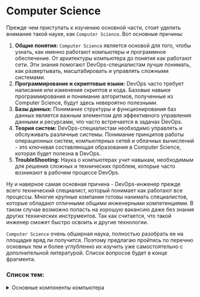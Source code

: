 # Computer Science

Прежде чем приступать к изучению основной части, стоит уделить внимание такой науке, как `Computer Science`. 
Вот основные причины:
1. **Общие понятия:** `Computer Science` является основой для того, чтобы узнать, как именно работают компьютеры и программное обеспечение. От архитектуры компьютера до понятия как работают сети. Эти знания помогают DevOps-специалистам лучше понимать, как развертывать, масштабировать и управлять сложными системами.
2. **Программирование и скриптовые языки:** DevOps часто требует написания или изменения скриптов и кода. Базовые навыки программирования и понимание алгоритмов, полученные из Computer Science, будут здесь невероятно полезными.
3. **Базы данных:** Понимание структуры и функционирования баз данных является важным элементом для эффективного управления данными и ресурсами, что часто встречается в задачах DevOps.
4. **Теория систем:** DevOps-специалистам необходимо управлять и обслуживать различные системы. Понимание принципов работы операционных систем, компьютерных сетей и облачных вычислений - это ключевая составляющая образования в Computer Science, которая будет полезна в DevOps.
5. **TroubleShooting:** Наука о компьютерах учит навыкам, необходимым для решения сложных и технических проблем, которые часто возникают в рабочем процессе DevOps.

Ну и наверное самая основная причина - DevOps-инженер прежде всего технический специалист, который понимает как работают все процессы. Многие крупные компании готовы нанимать специалистов, 
которые обладают отличными общими инженерными компетенциями. В таком случае возможно попасть на хорошую вакансию даже без знания других технических инструментов. Так как считается, что такой инженер сможет быстро освоить и другие технологии.

`Computer Science` очень обширная наука, полностью разобрать ее на площадке вряд ли получится. Поэтому предлагаю пройтись по перечню основных тем и 
более углубленно их изучить уже самостоятельно с дополнительной литературой. Список вопросов будет в конце фрагмента.

### Список тем:

<details>
<summary>Основные компоненты компьютера</summary><br>

- **Центральный процессор (CPU)**: Основной вычислительный компонент, выполняющий инструкции программы и управляющий работой остальных компонентов.

- **Оперативная память (RAM)**: Временное хранилище данных и программ, с которыми процессор взаимодействует в режиме реального времени.

- **Жесткий диск (HDD) или твердотельный накопитель (SSD)**: Устройство для долгосрочного хранения данных, операционной системы и программ.

- **Материнская плата**: Основная плата, на которой установлены и связаны между собой все остальные компоненты, включая ЦП, ОЗУ и различные порты.

- **Графический процессор (GPU)**: Отвечает за обработку графики, 3D-визуализацию, а также вычисления в областях, требующих большой вычислительной мощности.

- **Звуковая карта**: Обеспечивает воспроизведение и запись звука, а также поддерживает аудиоинтерфейсы.

- **Сетевая карта**: Позволяет компьютеру подключаться к сетям, включая интернет, через проводное или беспроводное соединение.

- **Устройства ввода-вывода**: Разнообразные разъемы для подключения устройств ввода (клавиатура, мышь) и вывода (монитор, принтер и т.д.).

- **Периферийные устройства (PCI)**: Внешние устройства, такие как принтеры, сканеры, внешние жесткие диски и др.
</details>